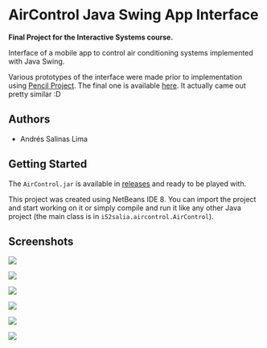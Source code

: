 # AirControl Java Swing App Interface

**Final Project for the Interactive Systems course.**

Interface of a mobile app to control air conditioning systems implemented with Java Swing.

Various prototypes of the interface were made prior to implementation using [Pencil Project](https://pencil.evolus.vn). The final one is available [here](https://andressalinas97.github.io/AirControl-Java-Swing-App-Interface/pencil-prototype/#s0_home_page). It actually came out pretty similar :D

## Authors

* Andrés Salinas Lima

## Getting Started

The `AirControl.jar` is available in [releases](https://github.com/AndresSalinas97/AirControl-Java-Swing-App-Interface/releases) and ready to be played with.

This project was created using NetBeans IDE 8. You can import the project and start working on it or simply compile and run it like any other Java project (the main class is in `i52salia.aircontrol.AirControl`).

## Screenshots

![](docs/images/Home-1.png)

![](docs/images/Home-2.png)

![](docs/images/Programming-1.png)

![](docs/images/Programming-2.png)

![](docs/images/Settings-1.png)

![](docs/images/Settings-2.png)
